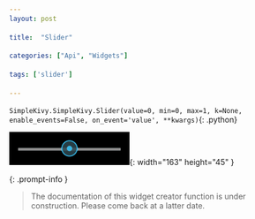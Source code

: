 ```yaml
---
layout: post

title:  "Slider"

categories: ["Api", "Widgets"]

tags: ['slider']

---
```

`SimpleKivy.SimpleKivy.Slider(value=0, min=0, max=1, k=None, enable_events=False, on_event='value', **kwargs)`{: .python}


![Slider.png](assets/img/docs/Slider.png){: width="163" height="45" }


{: .prompt-info }

> The documentation of this widget creator function is under construction. Please come back at a latter date.
